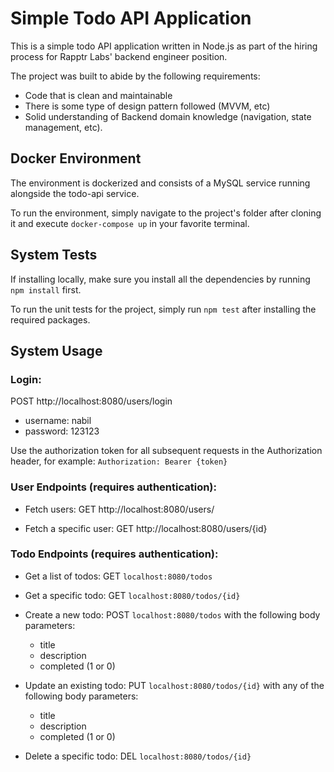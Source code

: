 # Simple Todo API Application

This is a simple todo API application written in Node.js as part of the hiring process for Rapptr Labs' backend engineer position.

The project was built to abide by the following requirements:
- Code that is clean and maintainable
- There is some type of design pattern followed (MVVM, etc)
- Solid understanding of Backend domain knowledge (navigation, state management, etc).

## Docker Environment

The environment is dockerized and consists of a MySQL service running alongside the todo-api service.

To run the environment, simply navigate to the project's folder after cloning it and execute `docker-compose up` in your favorite terminal.

## System Tests

If installing locally, make sure you install all the dependencies by running `npm install` first.

To run the unit tests for the project, simply run `npm test` after installing the required packages.

## System Usage

### Login:

POST http://localhost:8080/users/login
- username: nabil
- password: 123123

Use the authorization token for all subsequent requests in the Authorization header, for example:
`Authorization: Bearer {token}`


### User Endpoints (requires authentication):

- Fetch users:
  GET http://localhost:8080/users/

- Fetch a specific user:
  GET http://localhost:8080/users/{id}

### Todo Endpoints (requires authentication):

- Get a list of todos:
  GET `localhost:8080/todos`

- Get a specific todo:
  GET `localhost:8080/todos/{id}`
  
- Create a new todo:
  POST `localhost:8080/todos` with the following body parameters:
    - title
    - description
    - completed (1 or 0)

- Update an existing todo:
  PUT `localhost:8080/todos/{id}` with any of the following body parameters:
    - title
    - description
    - completed (1 or 0)

- Delete a specific todo:
  DEL `localhost:8080/todos/{id}`